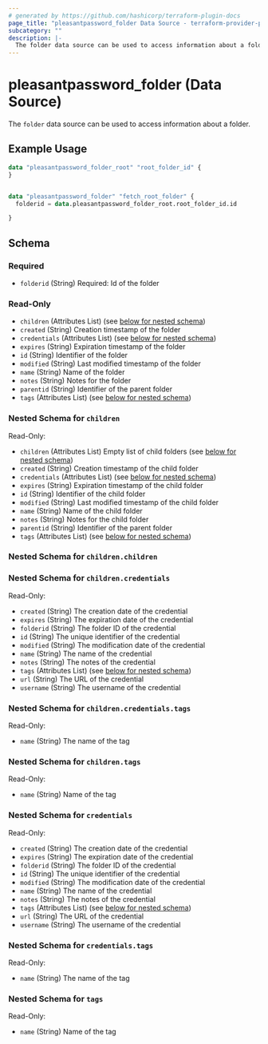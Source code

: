 ```yaml
---
# generated by https://github.com/hashicorp/terraform-plugin-docs
page_title: "pleasantpassword_folder Data Source - terraform-provider-pleasant-password-server"
subcategory: ""
description: |-
  The folder data source can be used to access information about a folder.
---
```


# pleasantpassword_folder (Data Source)

The `folder` data source can be used to access information about a folder.

## Example Usage

```terraform
data "pleasantpassword_folder_root" "root_folder_id" {
}


data "pleasantpassword_folder" "fetch_root_folder" {
  folderid = data.pleasantpassword_folder_root.root_folder_id.id

}
```

<!-- schema generated by tfplugindocs -->
## Schema

### Required

- `folderid` (String) Required: Id of the folder

### Read-Only

- `children` (Attributes List) (see [below for nested schema](#nestedatt--children))
- `created` (String) Creation timestamp of the folder
- `credentials` (Attributes List) (see [below for nested schema](#nestedatt--credentials))
- `expires` (String) Expiration timestamp of the folder
- `id` (String) Identifier of the folder
- `modified` (String) Last modified timestamp of the folder
- `name` (String) Name of the folder
- `notes` (String) Notes for the folder
- `parentid` (String) Identifier of the parent folder
- `tags` (Attributes List) (see [below for nested schema](#nestedatt--tags))

<a id="nestedatt--children"></a>
### Nested Schema for `children`

Read-Only:

- `children` (Attributes List) Empty list of child folders (see [below for nested schema](#nestedatt--children--children))
- `created` (String) Creation timestamp of the child folder
- `credentials` (Attributes List) (see [below for nested schema](#nestedatt--children--credentials))
- `expires` (String) Expiration timestamp of the child folder
- `id` (String) Identifier of the child folder
- `modified` (String) Last modified timestamp of the child folder
- `name` (String) Name of the child folder
- `notes` (String) Notes for the child folder
- `parentid` (String) Identifier of the  parent folder
- `tags` (Attributes List) (see [below for nested schema](#nestedatt--children--tags))

<a id="nestedatt--children--children"></a>
### Nested Schema for `children.children`


<a id="nestedatt--children--credentials"></a>
### Nested Schema for `children.credentials`

Read-Only:

- `created` (String) The creation date of the credential
- `expires` (String) The expiration date of the credential
- `folderid` (String) The folder ID of the credential
- `id` (String) The unique identifier of the credential
- `modified` (String) The modification date of the credential
- `name` (String) The name of the credential
- `notes` (String) The notes of the credential
- `tags` (Attributes List) (see [below for nested schema](#nestedatt--children--credentials--tags))
- `url` (String) The URL of the credential
- `username` (String) The username of the credential

<a id="nestedatt--children--credentials--tags"></a>
### Nested Schema for `children.credentials.tags`

Read-Only:

- `name` (String) The name of the tag



<a id="nestedatt--children--tags"></a>
### Nested Schema for `children.tags`

Read-Only:

- `name` (String) Name of the tag



<a id="nestedatt--credentials"></a>
### Nested Schema for `credentials`

Read-Only:

- `created` (String) The creation date of the credential
- `expires` (String) The expiration date of the credential
- `folderid` (String) The folder ID of the credential
- `id` (String) The unique identifier of the credential
- `modified` (String) The modification date of the credential
- `name` (String) The name of the credential
- `notes` (String) The notes of the credential
- `tags` (Attributes List) (see [below for nested schema](#nestedatt--credentials--tags))
- `url` (String) The URL of the credential
- `username` (String) The username of the credential

<a id="nestedatt--credentials--tags"></a>
### Nested Schema for `credentials.tags`

Read-Only:

- `name` (String) The name of the tag



<a id="nestedatt--tags"></a>
### Nested Schema for `tags`

Read-Only:

- `name` (String) Name of the tag
